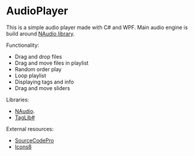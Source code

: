 # AudioPlayer
This is a simple audio player made with C# and WPF.
Main audio engine is build around [NAudio library](https://github.com/naudio/NAudio).

Functionality:
* Drag and drop files
* Drag and move files in playlist
* Random order play
* Loop playlist
* Displaying tags and info
* Drag and move sliders

Libraries:
* [NAudio](https://github.com/naudio/NAudio).
* [TagLib#](https://github.com/mono/taglib-sharp)

External resources:
* [SourceCodePro](https://fonts.google.com/specimen/Source+Code+Pro)
* [Icons8](https://icons8.com/)
